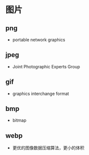 # 图片



## png

- portable network graphics



## jpeg

- Joint Photographic Experts Group



## gif

- graphics interchange format

## bmp

- bitmap



## webp

- 更优的图像数据压缩算法，更小的体积

